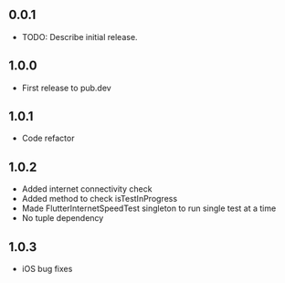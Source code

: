 ## 0.0.1

* TODO: Describe initial release.

## 1.0.0

* First release to pub.dev

## 1.0.1

* Code refactor

## 1.0.2

* Added internet connectivity check
* Added method to check isTestInProgress
* Made FlutterInternetSpeedTest singleton to run single test at a time
* No tuple dependency

## 1.0.3

* iOS bug fixes